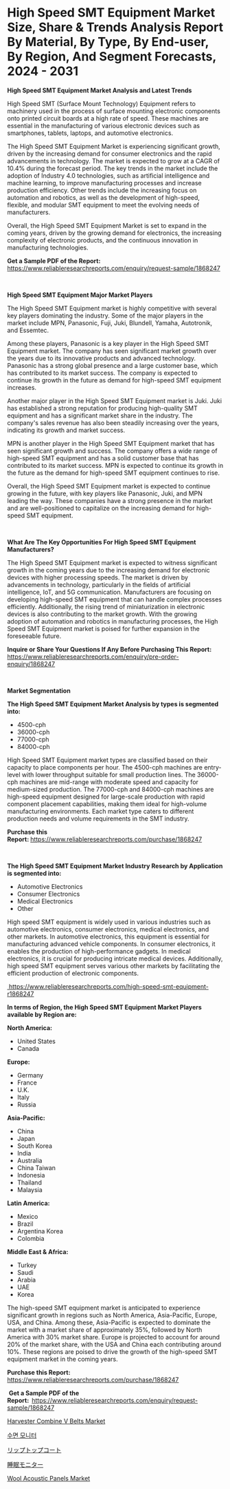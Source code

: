 <p><h1>High Speed SMT Equipment Market Size, Share & Trends Analysis Report By Material, By Type, By End-user, By Region, And Segment Forecasts, 2024 - 2031</h1></p><p><strong>High Speed SMT Equipment Market Analysis and Latest Trends</strong></p>
<p><p>High Speed SMT (Surface Mount Technology) Equipment refers to machinery used in the process of surface mounting electronic components onto printed circuit boards at a high rate of speed. These machines are essential in the manufacturing of various electronic devices such as smartphones, tablets, laptops, and automotive electronics.</p><p>The High Speed SMT Equipment Market is experiencing significant growth, driven by the increasing demand for consumer electronics and the rapid advancements in technology. The market is expected to grow at a CAGR of 10.4% during the forecast period. The key trends in the market include the adoption of Industry 4.0 technologies, such as artificial intelligence and machine learning, to improve manufacturing processes and increase production efficiency. Other trends include the increasing focus on automation and robotics, as well as the development of high-speed, flexible, and modular SMT equipment to meet the evolving needs of manufacturers.</p><p>Overall, the High Speed SMT Equipment Market is set to expand in the coming years, driven by the growing demand for electronics, the increasing complexity of electronic products, and the continuous innovation in manufacturing technologies.</p></p>
<p><strong>Get a Sample PDF of the Report:&nbsp;</strong> <a href="https://www.reliableresearchreports.com/enquiry/request-sample/1868247">https://www.reliableresearchreports.com/enquiry/request-sample/1868247</a></p>
<p>&nbsp;</p>
<p><strong>High Speed SMT Equipment Major Market Players</strong></p>
<p><p>The High Speed SMT Equipment market is highly competitive with several key players dominating the industry. Some of the major players in the market include MPN, Panasonic, Fuji, Juki, Blundell, Yamaha, Autotronik, and Essemtec.</p><p>Among these players, Panasonic is a key player in the High Speed SMT Equipment market. The company has seen significant market growth over the years due to its innovative products and advanced technology. Panasonic has a strong global presence and a large customer base, which has contributed to its market success. The company is expected to continue its growth in the future as demand for high-speed SMT equipment increases.</p><p>Another major player in the High Speed SMT Equipment market is Juki. Juki has established a strong reputation for producing high-quality SMT equipment and has a significant market share in the industry. The company's sales revenue has also been steadily increasing over the years, indicating its growth and market success.</p><p>MPN is another player in the High Speed SMT Equipment market that has seen significant growth and success. The company offers a wide range of high-speed SMT equipment and has a solid customer base that has contributed to its market success. MPN is expected to continue its growth in the future as the demand for high-speed SMT equipment continues to rise.</p><p>Overall, the High Speed SMT Equipment market is expected to continue growing in the future, with key players like Panasonic, Juki, and MPN leading the way. These companies have a strong presence in the market and are well-positioned to capitalize on the increasing demand for high-speed SMT equipment.</p></p>
<p>&nbsp;</p>
<p><strong>What Are The Key Opportunities For High Speed SMT Equipment Manufacturers?</strong></p>
<p><p>The High Speed SMT Equipment market is expected to witness significant growth in the coming years due to the increasing demand for electronic devices with higher processing speeds. The market is driven by advancements in technology, particularly in the fields of artificial intelligence, IoT, and 5G communication. Manufacturers are focusing on developing high-speed SMT equipment that can handle complex processes efficiently. Additionally, the rising trend of miniaturization in electronic devices is also contributing to the market growth. With the growing adoption of automation and robotics in manufacturing processes, the High Speed SMT Equipment market is poised for further expansion in the foreseeable future.</p></p>
<p><strong>Inquire or Share Your Questions If Any Before Purchasing This Report:</strong> <a href="https://www.reliableresearchreports.com/enquiry/pre-order-enquiry/1868247">https://www.reliableresearchreports.com/enquiry/pre-order-enquiry/1868247</a></p>
<p>&nbsp;</p>
<p><strong>Market Segmentation</strong></p>
<p><strong>The High Speed SMT Equipment Market Analysis by types is segmented into:</strong></p>
<p><ul><li>4500-cph</li><li>36000-cph</li><li>77000-cph</li><li>84000-cph</li></ul></p>
<p><p>High Speed SMT Equipment market types are classified based on their capacity to place components per hour. The 4500-cph machines are entry-level with lower throughput suitable for small production lines. The 36000-cph machines are mid-range with moderate speed and capacity for medium-sized production. The 77000-cph and 84000-cph machines are high-speed equipment designed for large-scale production with rapid component placement capabilities, making them ideal for high-volume manufacturing environments. Each market type caters to different production needs and volume requirements in the SMT industry.</p></p>
<p><strong>Purchase this Report:&nbsp;</strong><a href="https://www.reliableresearchreports.com/purchase/1868247">https://www.reliableresearchreports.com/purchase/1868247</a></p>
<p>&nbsp;</p>
<p><strong>The High Speed SMT Equipment Market Industry Research by Application is segmented into:</strong></p>
<p><ul><li>Automotive Electronics</li><li>Consumer Electronics</li><li>Medical Electronics</li><li>Other</li></ul></p>
<p><p>High speed SMT equipment is widely used in various industries such as automotive electronics, consumer electronics, medical electronics, and other markets. In automotive electronics, this equipment is essential for manufacturing advanced vehicle components. In consumer electronics, it enables the production of high-performance gadgets. In medical electronics, it is crucial for producing intricate medical devices. Additionally, high speed SMT equipment serves various other markets by facilitating the efficient production of electronic components.</p></p>
<p><a href="https://www.reliableresearchreports.com/high-speed-smt-equipment-r1868247">&nbsp;https://www.reliableresearchreports.com/high-speed-smt-equipment-r1868247</a></p>
<p><strong>In terms of Region, the High Speed SMT Equipment Market Players available by Region are:</strong></p>
<p>
    <p> <strong> North America: </strong>
        <ul>
            <li>United States</li>
            <li>Canada</li>
        </ul>
        </p> 
    <p> <strong> Europe: </strong>
        <ul>
            <li>Germany</li>
            <li>France</li>
            <li>U.K.</li>
            <li>Italy</li>
            <li>Russia</li>
        </ul>
        </p> 
    <p> <strong> Asia-Pacific: </strong>
        <ul>
            <li>China</li>
            <li>Japan</li>
            <li>South Korea</li>
            <li>India</li>
            <li>Australia</li>
            <li>China Taiwan</li>
            <li>Indonesia</li>
            <li>Thailand</li>
            <li>Malaysia</li>
        </ul>
        </p> 
    <p> <strong> Latin America: </strong>
        <ul>
            <li>Mexico</li>
            <li>Brazil</li>
            <li>Argentina Korea</li>
            <li>Colombia</li>
        </ul>
        </p> 
    <p> <strong> Middle East & Africa: </strong>
        <ul>
            <li>Turkey</li>
            <li>Saudi</li>
            <li>Arabia</li>
            <li>UAE</li>
            <li>Korea</li>
        </ul>
    </p>
    </p>
<p><p>The high-speed SMT equipment market is anticipated to experience significant growth in regions such as North America, Asia-Pacific, Europe, USA, and China. Among these, Asia-Pacific is expected to dominate the market with a market share of approximately 35%, followed by North America with 30% market share. Europe is projected to account for around 20% of the market share, with the USA and China each contributing around 10%. These regions are poised to drive the growth of the high-speed SMT equipment market in the coming years.</p></p>
<p><strong>Purchase this Report: </strong><a href="https://www.reliableresearchreports.com/purchase/1868247">https://www.reliableresearchreports.com/purchase/1868247</a></p>
<p>&nbsp;<strong>Get a Sample PDF of the Report:&nbsp;&nbsp;</strong><a href="https://www.reliableresearchreports.com/enquiry/request-sample/1868247">https://www.reliableresearchreports.com/enquiry/request-sample/1868247</a></p>
<p><strong></strong></p>
<p><p><a href="https://github.com/jodemen/Market-Research-Report-List-2/blob/main/harvester-combine-v-belts-market.md">Harvester Combine V Belts Market</a></p><p><a href="https://github.com/vseigx30c9a1j/Market-Research-Report-List-1/blob/main/775579747689.md">수면 모니터</a></p><p><a href="https://github.com/FrancoWeber2023/Market-Research-Report-List-1/blob/main/429873143469.md">リップトップコート</a></p><p><a href="https://github.com/dzy793153605/Market-Research-Report-List-1/blob/main/808874847694.md">睡眠モニター</a></p><p><a href="https://issuu.com/reportprime-2/docs/wool-acoustic-panels-market-size-2030.pptx">Wool Acoustic Panels Market</a></p></p>